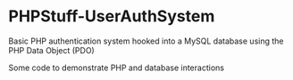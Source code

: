 # PHPStuff-UserAuthSystem
Basic PHP authentication system hooked into a MySQL database using the PHP Data Object (PDO)


Some code to demonstrate PHP and database interactions
